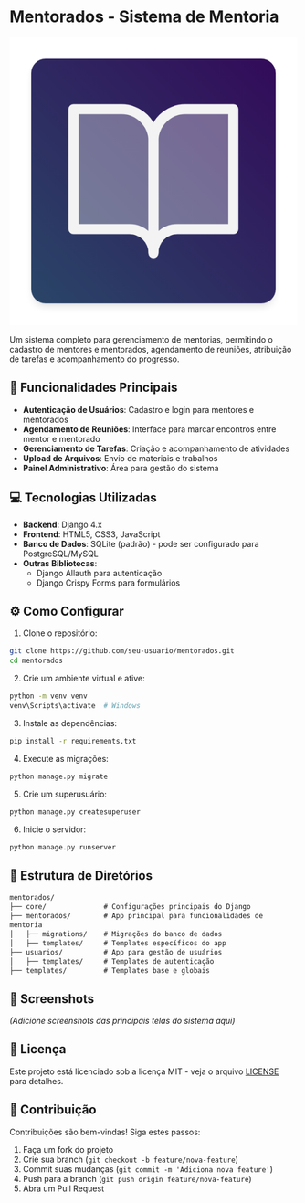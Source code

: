# Mentorados - Sistema de Mentoria

![Logo do Projeto](templates/static/logo.png)

Um sistema completo para gerenciamento de mentorias, permitindo o cadastro de mentores e mentorados, agendamento de reuniões, atribuição de tarefas e acompanhamento do progresso.

## 🚀 Funcionalidades Principais

- **Autenticação de Usuários**: Cadastro e login para mentores e mentorados
- **Agendamento de Reuniões**: Interface para marcar encontros entre mentor e mentorado
- **Gerenciamento de Tarefas**: Criação e acompanhamento de atividades
- **Upload de Arquivos**: Envio de materiais e trabalhos
- **Painel Administrativo**: Área para gestão do sistema

## 💻 Tecnologias Utilizadas

- **Backend**: Django 4.x
- **Frontend**: HTML5, CSS3, JavaScript
- **Banco de Dados**: SQLite (padrão) - pode ser configurado para PostgreSQL/MySQL
- **Outras Bibliotecas**: 
  - Django Allauth para autenticação
  - Django Crispy Forms para formulários

## ⚙️ Como Configurar

1. Clone o repositório:
```bash
git clone https://github.com/seu-usuario/mentorados.git
cd mentorados
```

2. Crie um ambiente virtual e ative:
```bash
python -m venv venv
venv\Scripts\activate  # Windows
```

3. Instale as dependências:
```bash
pip install -r requirements.txt
```

4. Execute as migrações:
```bash
python manage.py migrate
```

5. Crie um superusuário:
```bash
python manage.py createsuperuser
```

6. Inicie o servidor:
```bash
python manage.py runserver
```

## 📂 Estrutura de Diretórios

```
mentorados/
├── core/              # Configurações principais do Django
├── mentorados/        # App principal para funcionalidades de mentoria
│   ├── migrations/    # Migrações do banco de dados
│   ├── templates/     # Templates específicos do app
├── usuarios/          # App para gestão de usuários
│   ├── templates/     # Templates de autenticação
├── templates/         # Templates base e globais
```

## 📸 Screenshots

_(Adicione screenshots das principais telas do sistema aqui)_

## 📝 Licença

Este projeto está licenciado sob a licença MIT - veja o arquivo [LICENSE](LICENSE) para detalhes.

## 👥 Contribuição

Contribuições são bem-vindas! Siga estes passos:
1. Faça um fork do projeto
2. Crie sua branch (`git checkout -b feature/nova-feature`)
3. Commit suas mudanças (`git commit -m 'Adiciona nova feature'`)
4. Push para a branch (`git push origin feature/nova-feature`)
5. Abra um Pull Request
